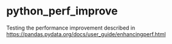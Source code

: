 # python_perf_improve
Testing the performance improvement described in https://pandas.pydata.org/docs/user_guide/enhancingperf.html

